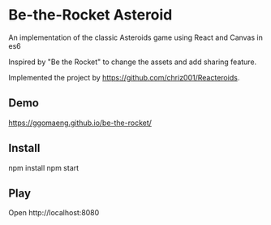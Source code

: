 # Be-the-Rocket Asteroid
An implementation of the classic Asteroids game using React and Canvas in es6

Inspired by "Be the Rocket" to change the assets and add sharing feature.

Implemented the project by https://github.com/chriz001/Reacteroids.

## Demo

https://ggomaeng.github.io/be-the-rocket/

## Install

npm install
npm start

## Play

Open http://localhost:8080
